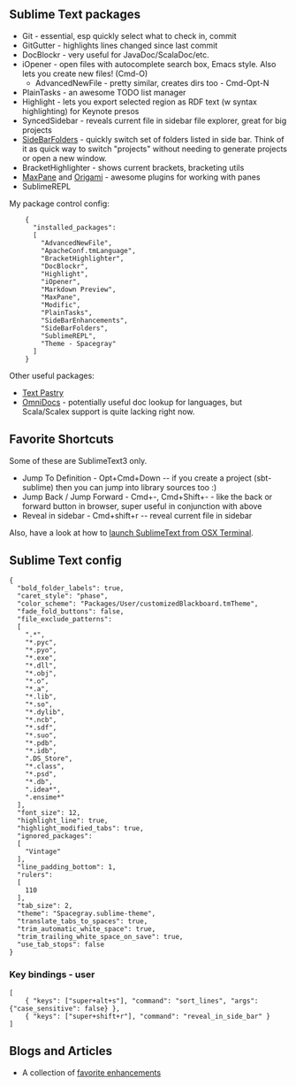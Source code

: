 ## Sublime Text packages

* Git - essential, esp quickly select what to check in, commit
* GitGutter - highlights lines changed since last commit
* DocBlockr - very useful for JavaDoc/ScalaDoc/etc.
* iOpener - open files with autocomplete search box, Emacs style.  Also lets you create new files! (Cmd-O)
    * AdvancedNewFile - pretty similar, creates dirs too - Cmd-Opt-N
* PlainTasks - an awesome TODO list manager
* Highlight - lets you export selected region as RDF text (w syntax highlighting) for Keynote presos
* SyncedSidebar - reveals current file in sidebar file explorer, great for big projects
* [SideBarFolders](https://sublime.wbond.net/packages/SideBarFolders) - quickly switch set of folders listed in side bar.  Think of it as quick way to switch "projects" without needing to generate projects or open a new window.
* BracketHighlighter - shows current brackets, bracketing utils
* [MaxPane](https://github.com/jisaacks/MaxPane) and [Origami](https://github.com/SublimeText/Origami) - awesome plugins for working with panes
* SublimeREPL

My package control config:

        {
          "installed_packages":
          [
            "AdvancedNewFile",
            "ApacheConf.tmLanguage",
            "BracketHighlighter",
            "DocBlockr",
            "Highlight",
            "iOpener",
            "Markdown Preview",
            "MaxPane",
            "Modific",
            "PlainTasks",
            "SideBarEnhancements",
            "SideBarFolders",
            "SublimeREPL",
            "Theme - Spacegray"
          ]
        }

Other useful packages:

* [Text Pastry](https://github.com/duydao/Text-Pastry/blob/master/README.md)
* [OmniDocs](https://sublime.wbond.net/packages/OmniDocs) - potentially useful doc lookup for languages, but Scala/Scalex support is quite lacking right now.

## Favorite Shortcuts

Some of these are SublimeText3 only.

* Jump To Definition - Opt+Cmd+Down  -- if you create a project (sbt-sublime) then you can jump into library sources too :)
* Jump Back / Jump Forward - Cmd+-, Cmd+Shift+- - like the back or forward button in browser, super useful in conjunction with above
* Reveal in sidebar - Cmd+shift+r  -- reveal current file in sidebar

Also, have a look at how to [launch SublimeText from OSX Terminal](https://gist.github.com/artero/1236170).

## Sublime Text config

    {
      "bold_folder_labels": true,
      "caret_style": "phase",
      "color_scheme": "Packages/User/customizedBlackboard.tmTheme",
      "fade_fold_buttons": false,
      "file_exclude_patterns":
      [
        ".*",
        "*.pyc",
        "*.pyo",
        "*.exe",
        "*.dll",
        "*.obj",
        "*.o",
        "*.a",
        "*.lib",
        "*.so",
        "*.dylib",
        "*.ncb",
        "*.sdf",
        "*.suo",
        "*.pdb",
        "*.idb",
        ".DS_Store",
        "*.class",
        "*.psd",
        "*.db",
        ".idea*",
        ".ensime*"
      ],
      "font_size": 12,
      "highlight_line": true,
      "highlight_modified_tabs": true,
      "ignored_packages":
      [
        "Vintage"
      ],
      "line_padding_bottom": 1,
      "rulers":
      [
        110
      ],
      "tab_size": 2,
      "theme": "Spacegray.sublime-theme",
      "translate_tabs_to_spaces": true,
      "trim_automatic_white_space": true,
      "trim_trailing_white_space_on_save": true,
      "use_tab_stops": false
    }

### Key bindings - user

    [
        { "keys": ["super+alt+s"], "command": "sort_lines", "args": {"case_sensitive": false} },
        { "keys": ["super+shift+r"], "command": "reveal_in_side_bar" }
    ]

## Blogs and Articles

* A collection of [favorite enhancements](http://webdesign.tutsplus.com/articles/simple-visual-enhancements-for-better-coding-in-sublime-text--webdesign-18052)

